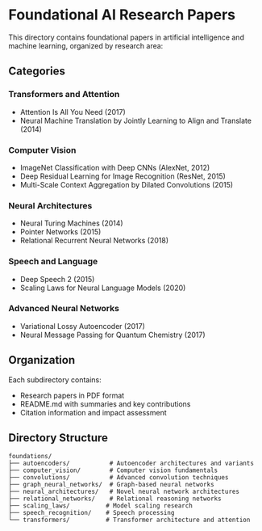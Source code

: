 # Foundational AI Research Papers

This directory contains foundational papers in artificial intelligence and machine learning, organized by research area:

## Categories

### Transformers and Attention
- Attention Is All You Need (2017)
- Neural Machine Translation by Jointly Learning to Align and Translate (2014)

### Computer Vision
- ImageNet Classification with Deep CNNs (AlexNet, 2012)
- Deep Residual Learning for Image Recognition (ResNet, 2015)
- Multi-Scale Context Aggregation by Dilated Convolutions (2015)

### Neural Architectures
- Neural Turing Machines (2014)
- Pointer Networks (2015)
- Relational Recurrent Neural Networks (2018)

### Speech and Language
- Deep Speech 2 (2015)
- Scaling Laws for Neural Language Models (2020)

### Advanced Neural Networks
- Variational Lossy Autoencoder (2017)
- Neural Message Passing for Quantum Chemistry (2017)

## Organization
Each subdirectory contains:
- Research papers in PDF format
- README.md with summaries and key contributions
- Citation information and impact assessment

## Directory Structure
```
foundations/
├── autoencoders/           # Autoencoder architectures and variants
├── computer_vision/        # Computer vision fundamentals
├── convolutions/           # Advanced convolution techniques
├── graph_neural_networks/  # Graph-based neural networks
├── neural_architectures/   # Novel neural network architectures
├── relational_networks/    # Relational reasoning networks
├── scaling_laws/          # Model scaling research
├── speech_recognition/    # Speech processing
└── transformers/          # Transformer architecture and attention
```
